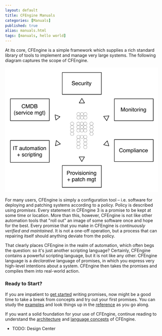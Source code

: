 ```yaml
---
layout: default
title: CFEngine Manuals 
categories: [Manuals]
published: true
alias: manuals.html
tags: [manuals, hello world]
---
```


At its core, CFEngine is a simple framework which supplies a rich standard 
library of tools to implement and manage very large systems. The following 
diagram captures the scope of CFEngine.

![](manuals-scope.png)

For many users, CFEngine is simply a configuration tool – i.e. software
for deploying and patching systems according to a policy. Policy is
described using *promises*. Every statement in CFEngine 3 is a promise to
be kept at some time or location. More than this, however, CFEngine is
not like other automation tools that "roll out" an image of some
software once and hope for the best. Every promise that you make in
CFEngine is *continuously verified and maintained*. It is not a one-off
operation, but a process that can repairing itself should anything
deviate from the policy.

That clearly places CFEngine in the realm of automation, which often
begs the question: so it's just another scripting language? Certainly,
CFEngine contains a powerful scripting language, but it is not like any
other. CFEngine language is a *declarative* language of promises, in which you
express very high-level intentions about a system. CFEngine then takes
the promises and compiles them into real-world action.


### Ready to Start?

If you are impatient to [get started](gettings-started.html) writing promises,
now might be a good time to take a break from concepts and try out your first promises. You can study the [examples](examples.html) and look things up in the [reference](reference.html) as you go along.

If you want a solid foundation for your use of CFEngine, continue reading to 
understand the [architecture](manuals-architecture.html) and [language 
concepts](manuals-language-concepts.html) of CFEngine.

* TODO: Design Center
